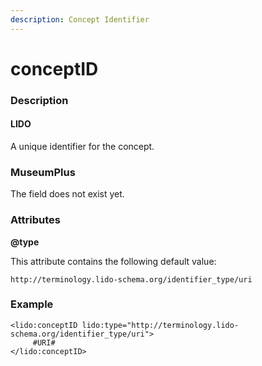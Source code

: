 ```yaml
---
description: Concept Identifier
---
```


# conceptID

### Description

#### LIDO

A unique identifier for the concept.

### MuseumPlus

The field does not exist yet.

### Attributes

**@type**

This attribute contains the following default value:

`http://terminology.lido-schema.org/identifier_type/uri`

### Example

```markup
<lido:conceptID lido:type="http://terminology.lido-schema.org/identifier_type/uri">
     #URI#
</lido:conceptID>
```

